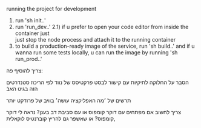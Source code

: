 running the project for development
1) run 'sh init..'
2) run 'run_dev..'
	2.1) if u prefer to open your code editor from inside the container just 	
	just stop the node process and attach it to the running container
3) to build a production-ready image of the service, run 'sh build..'
   and if u wanna run some tests locally, u can run the image by running 'sh run_prod..'


צריך להוסיף פה:

הסבר על החלוקה לתיקיות עם קישור לבסט פרקטיסס
של נווד לפי הריכוז סטנדרטים הזה בגיט האבֿ

תרשים של ׳מה האפליקציה עושה׳ בוויב של פרודקט יותר

צריך לחשוב אם מפתחים עם דוקר קומפוס או עם
סביבת דב בענן? נראה לי דוקר קומפוס?
או שאשפר גם להריץ קוברנטיס לוקאלית, 

